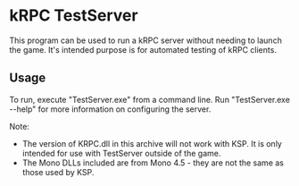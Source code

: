 # kRPC TestServer

This program can be used to run a kRPC server without needing to launch the
game. It's intended purpose is for automated testing of kRPC clients.

## Usage

To run, execute "TestServer.exe" from a command line.
Run "TestServer.exe --help" for more information on configuring the server.

Note:
 * The version of KRPC.dll in this archive will not work with KSP. It is
   only intended for use with TestServer outside of the game.
 * The Mono DLLs included are from Mono 4.5 - they are not the
   same as those used by KSP.
